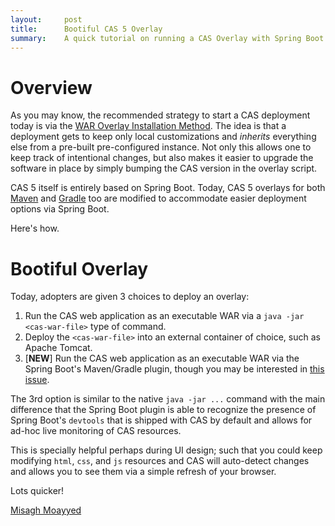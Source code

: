 ```yaml
---
layout:     post
title:      Bootiful CAS 5 Overlay
summary:    A quick tutorial on running a CAS Overlay with Spring Boot
---
```


# Overview

As you may know, the recommended strategy to start a CAS deployment today is via the
[WAR Overlay Installation Method](https://apereo.github.io/cas/development/installation/Maven-Overlay-Installation.html). The idea is that a deployment gets to keep only local customizations
and *inherits* everything else from a pre-built pre-configured instance. Not only this allows
one to keep track of intentional changes, but also makes it easier to upgrade
the software in place by simply bumping the CAS version in the overlay script.

CAS 5 itself is entirely based on Spring Boot. Today, CAS 5 overlays for both [Maven](https://github.com/apereo/cas-overlay-template/tree/5.0) and [Gradle](https://github.com/apereo/cas-gradle-overlay-template/tree/5.0) too are modified to accommodate easier deployment options via Spring Boot.

Here's how.

# Bootiful Overlay

Today, adopters are given 3 choices to deploy an overlay:

1. Run the CAS web application as an executable WAR via a `java -jar <cas-war-file>` type of command.
2. Deploy the `<cas-war-file>` into an external container of choice, such as Apache Tomcat.
3. [**NEW**] Run the CAS web application as an executable WAR via the Spring Boot's Maven/Gradle plugin, though you may be interested in [this issue](https://github.com/apereo/cas/issues/2334).

The 3rd option is similar to the native `java -jar ...` command with the main difference that the Spring Boot plugin is able to recognize the presence of Spring Boot's `devtools` that is shipped with CAS by default and allows for ad-hoc live monitoring of CAS resources.

This is specially helpful perhaps during UI design; such that you could keep modifying
`html`, `css`, and `js` resources and CAS will auto-detect changes and allows you to
see them via a simple refresh of your browser.

Lots quicker!

[Misagh Moayyed](https://twitter.com/misagh84)
